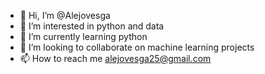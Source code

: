 - 👋 Hi, I’m @Alejovesga
- 👀 I’m interested in python and data
- 🌱 I’m currently learning python
- 💞️ I’m looking to collaborate on machine learning projects
- 📫 How to reach me alejovesga25@gmail.com

<!---
Alejovesga/Alejovesga is a ✨ special ✨ repository because its `README.md` (this file) appears on your GitHub profile.
You can click the Preview link to take a look at your changes.
--->
